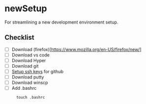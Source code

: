 # newSetup
For streamlining a new development environment setup.

## Checklist

- [ ] Download (firefox)[https://www.mozilla.org/en-US/firefox/new/]
- [ ] Download vs code
- [ ] Download Hyper
- [ ] Download git
- [ ] [Setup ssh keys](https://docs.github.com/en/github/authenticating-to-github/generating-a-new-ssh-key-and-adding-it-to-the-ssh-agent) for github
- [ ] Download putty
- [ ] Download winscp
- [ ] Add .bashrc
  ```
    touch .bashrc
  ```
